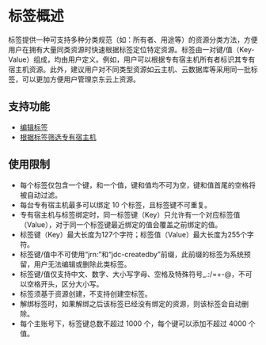 # 标签概述

标签提供一种可支持多种分类规范（如：所有者、用途等）的资源分类方法，方便用户在拥有大量同类资源时快速根据标签定位特定资源。标签由一对键/值（Key-Value）组成，均由用户定义。例如，用户可以根据专有宿主机所有者标识其专有宿主机资源。此外，建议用户对不同类型资源如云主机、云数据库等采用同一批标签，可以更加方便用户管理京东云上资源。

## 支持功能

* [编辑标签](Edit-Tag.md)
* [根据标签筛选专有宿主机](Filter-by-Tag.md)


## 使用限制

* 每个标签仅包含一个键，和一个值，键和值均不可为空，键和值首尾的空格将被自动过滤。
* 每台专有宿主机最多可以绑定 10 个标签，且标签键不可重复。
* 专有宿主机与标签绑定时，同一标签键（Key）只允许有一个对应标签值（Value），对于同一个标签键最近绑定的值会覆盖之前绑定的值。
* 标签键（Key）最大长度为127个字符；标签值（Value）最大长度为255个字符。
* 标签键/值中不可使用“jrn:”和“jdc-createdby”前缀，此前缀的标签为系统预留，用户无法编辑或删除此类标签。
* 标签键/值仅支持中文、数字、大小写字母、空格及特殊符号_.:/=+-@，不可以空格开头，区分大小写。
* 标签须基于资源创建，不支持创建空标签。
* 解绑标签时，如果解绑之后该标签已经没有绑定的资源，则该标签会自动删除。
* 每个主账号下，标签键总数不超过 1000 个，每个键可以添加不超过 4000 个值。
